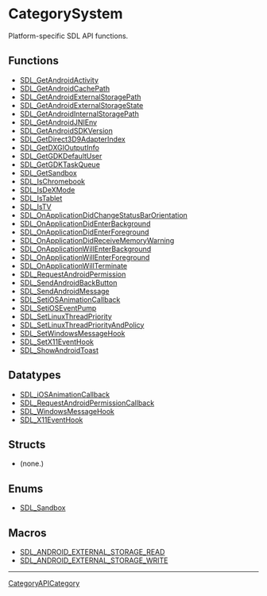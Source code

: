 # CategorySystem

Platform-specific SDL API functions.

<!-- END CATEGORY DOCUMENTATION -->

## Functions

<!-- DO NOT HAND-EDIT CATEGORY LISTS, THEY ARE AUTOGENERATED AND WILL BE OVERWRITTEN, BASED ON TAGS IN INDIVIDUAL PAGE FOOTERS. EDIT THOSE INSTEAD. -->
<!-- BEGIN CATEGORY LIST: CategorySystem, CategoryAPIFunction -->
- [SDL_GetAndroidActivity](SDL_GetAndroidActivity)
- [SDL_GetAndroidCachePath](SDL_GetAndroidCachePath)
- [SDL_GetAndroidExternalStoragePath](SDL_GetAndroidExternalStoragePath)
- [SDL_GetAndroidExternalStorageState](SDL_GetAndroidExternalStorageState)
- [SDL_GetAndroidInternalStoragePath](SDL_GetAndroidInternalStoragePath)
- [SDL_GetAndroidJNIEnv](SDL_GetAndroidJNIEnv)
- [SDL_GetAndroidSDKVersion](SDL_GetAndroidSDKVersion)
- [SDL_GetDirect3D9AdapterIndex](SDL_GetDirect3D9AdapterIndex)
- [SDL_GetDXGIOutputInfo](SDL_GetDXGIOutputInfo)
- [SDL_GetGDKDefaultUser](SDL_GetGDKDefaultUser)
- [SDL_GetGDKTaskQueue](SDL_GetGDKTaskQueue)
- [SDL_GetSandbox](SDL_GetSandbox)
- [SDL_IsChromebook](SDL_IsChromebook)
- [SDL_IsDeXMode](SDL_IsDeXMode)
- [SDL_IsTablet](SDL_IsTablet)
- [SDL_IsTV](SDL_IsTV)
- [SDL_OnApplicationDidChangeStatusBarOrientation](SDL_OnApplicationDidChangeStatusBarOrientation)
- [SDL_OnApplicationDidEnterBackground](SDL_OnApplicationDidEnterBackground)
- [SDL_OnApplicationDidEnterForeground](SDL_OnApplicationDidEnterForeground)
- [SDL_OnApplicationDidReceiveMemoryWarning](SDL_OnApplicationDidReceiveMemoryWarning)
- [SDL_OnApplicationWillEnterBackground](SDL_OnApplicationWillEnterBackground)
- [SDL_OnApplicationWillEnterForeground](SDL_OnApplicationWillEnterForeground)
- [SDL_OnApplicationWillTerminate](SDL_OnApplicationWillTerminate)
- [SDL_RequestAndroidPermission](SDL_RequestAndroidPermission)
- [SDL_SendAndroidBackButton](SDL_SendAndroidBackButton)
- [SDL_SendAndroidMessage](SDL_SendAndroidMessage)
- [SDL_SetiOSAnimationCallback](SDL_SetiOSAnimationCallback)
- [SDL_SetiOSEventPump](SDL_SetiOSEventPump)
- [SDL_SetLinuxThreadPriority](SDL_SetLinuxThreadPriority)
- [SDL_SetLinuxThreadPriorityAndPolicy](SDL_SetLinuxThreadPriorityAndPolicy)
- [SDL_SetWindowsMessageHook](SDL_SetWindowsMessageHook)
- [SDL_SetX11EventHook](SDL_SetX11EventHook)
- [SDL_ShowAndroidToast](SDL_ShowAndroidToast)
<!-- END CATEGORY LIST -->

## Datatypes

<!-- DO NOT HAND-EDIT CATEGORY LISTS, THEY ARE AUTOGENERATED AND WILL BE OVERWRITTEN, BASED ON TAGS IN INDIVIDUAL PAGE FOOTERS. EDIT THOSE INSTEAD. -->
<!-- BEGIN CATEGORY LIST: CategorySystem, CategoryAPIDatatype -->
- [SDL_iOSAnimationCallback](SDL_iOSAnimationCallback)
- [SDL_RequestAndroidPermissionCallback](SDL_RequestAndroidPermissionCallback)
- [SDL_WindowsMessageHook](SDL_WindowsMessageHook)
- [SDL_X11EventHook](SDL_X11EventHook)
<!-- END CATEGORY LIST -->

## Structs

<!-- DO NOT HAND-EDIT CATEGORY LISTS, THEY ARE AUTOGENERATED AND WILL BE OVERWRITTEN, BASED ON TAGS IN INDIVIDUAL PAGE FOOTERS. EDIT THOSE INSTEAD. -->
<!-- BEGIN CATEGORY LIST: CategorySystem, CategoryAPIStruct -->
- (none.)
<!-- END CATEGORY LIST -->

## Enums

<!-- DO NOT HAND-EDIT CATEGORY LISTS, THEY ARE AUTOGENERATED AND WILL BE OVERWRITTEN, BASED ON TAGS IN INDIVIDUAL PAGE FOOTERS. EDIT THOSE INSTEAD. -->
<!-- BEGIN CATEGORY LIST: CategorySystem, CategoryAPIEnum -->
- [SDL_Sandbox](SDL_Sandbox)
<!-- END CATEGORY LIST -->

## Macros

<!-- DO NOT HAND-EDIT CATEGORY LISTS, THEY ARE AUTOGENERATED AND WILL BE OVERWRITTEN, BASED ON TAGS IN INDIVIDUAL PAGE FOOTERS. EDIT THOSE INSTEAD. -->
<!-- BEGIN CATEGORY LIST: CategorySystem, CategoryAPIMacro -->
- [SDL_ANDROID_EXTERNAL_STORAGE_READ](SDL_ANDROID_EXTERNAL_STORAGE_READ)
- [SDL_ANDROID_EXTERNAL_STORAGE_WRITE](SDL_ANDROID_EXTERNAL_STORAGE_WRITE)
<!-- END CATEGORY LIST -->


----
[CategoryAPICategory](CategoryAPICategory)

